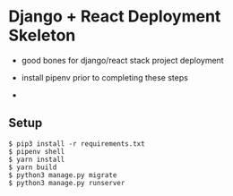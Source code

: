 # Django + React Deployment Skeleton

- good bones for django/react stack project deployment

- install pipenv prior to completing these steps
-
## Setup

```shell
$ pip3 install -r requirements.txt
$ pipenv shell
$ yarn install
$ yarn build
$ python3 manage.py migrate
$ python3 manage.py runserver
```
